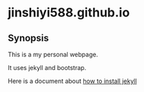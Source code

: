 # jinshiyi588.github.io

## Synopsis

This is a my personal webpage.

It uses jekyll and bootstrap.

Here is a document about [how to install jekyll](https://jinshiyi588.github.io/jekyll/install/2016/07/16/how-to-install-jekyll.html)




